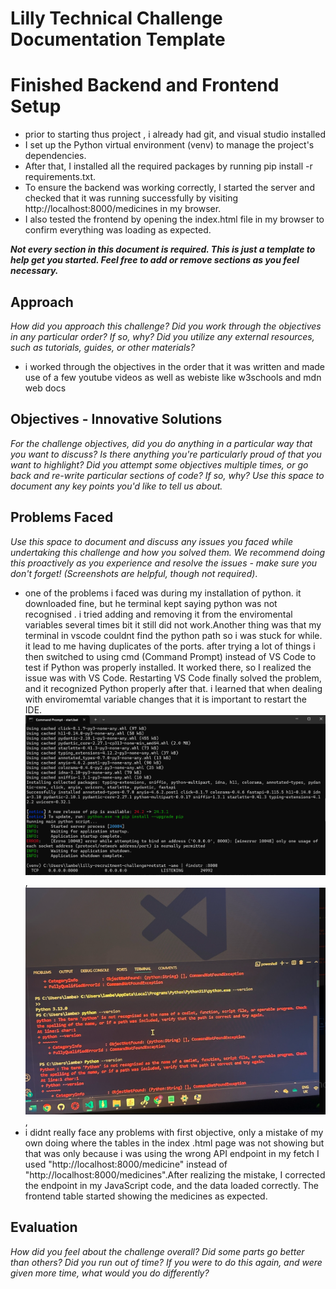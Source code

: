 # Lilly Technical Challenge Documentation Template
# Finished Backend and Frontend Setup
 - prior to starting thus project , i already had git, and visual studio installed 
 - I set up the Python virtual environment (venv) to manage the project's dependencies.
 - After that, I installed all the required packages by running pip install -r requirements.txt.
 - To ensure the backend was working correctly, I started the   server and checked that it was running successfully by visiting http://localhost:8000/medicines in my browser.
 - I also tested the frontend by opening the index.html file in my browser to confirm everything was loading as expected.



***Not every section in this document is required. This is just a template to help get you started. Feel free to add or remove sections as you feel necessary.***

## Approach
*How did you approach this challenge? Did you work through the objectives in any particular order? If so, why? Did you utilize any external resources, such as tutorials, guides, or other materials?*
- i worked through the objectives in the order that it was written and made use of a few youtube videos as well as webiste like w3schools and mdn web docs 

## Objectives - Innovative Solutions
*For the challenge objectives, did you do anything in a particular way that you want to discuss? Is there anything you're particularly proud of that you want to highlight? Did you attempt some objectives multiple times, or go back and re-write particular sections of code? If so, why? Use this space to document any key points you'd like to tell us about.*

## Problems Faced
*Use this space to document and discuss any issues you faced while undertaking this challenge and how you solved them. We recommend doing this proactively as you experience and resolve the issues - make sure you don't forget! (Screenshots are helpful, though not required)*.
- one of the problems i faced was during my installation of python. it downloaded fine, but he terminal kept saying python was not recognised . i tried adding and removing it from the enviromental variables several times bit it still did not work.Another thing was that my terminal in vscode couldnt find the python path so i was stuck for while. it lead to me having duplicates of the ports. after trying  a lot of things i then switched to using cmd (Command Prompt) instead of VS Code to test if Python was properly installed. It worked there, so I realized the issue was with VS Code. Restarting VS Code finally solved the problem, and it recognized Python properly after that.
    i learned  that when dealing with enviromemtal variable changes that it is important to restart the IDE.    ![port_error](image-1.png), ![python_not_recognized](image-2.png),
- i didnt really face any problems with first objective, only a mistake of my own doing where the tables in the index .html page was not showing but  that was only because i was using the wrong API endpoint in my fetch I used "http://localhost:8000/medicine" instead of "http://localhost:8000/medicines".After realizing the mistake, I corrected the endpoint in my JavaScript code, and the data loaded correctly. The frontend table started showing the medicines as expected.

## Evaluation
*How did you feel about the challenge overall? Did some parts go better than others? Did you run out of time? If you were to do this again, and were given more time, what would you do differently?*